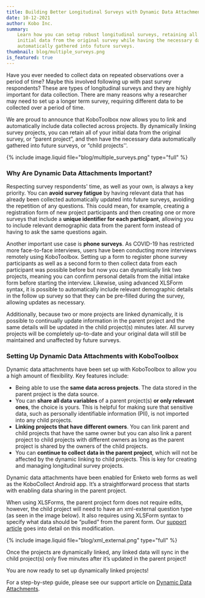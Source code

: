 ```yaml
---
title: Building Better Longitudinal Surveys with Dynamic Data Attachments
date: 10-12-2021
author: Kobo Inc.
summary:
    Learn how you can setup robust longitudinal surveys, retaining all of your
    initial data from the original survey while having the necessary data
    automatically gathered into future surveys.
thumbnail: blog/multiple_surveys.png
is_featured: true
---
```


Have you ever needed to collect data on repeated observations over a period of
time? Maybe this involved following up with past survey respondents? These are
types of longitudinal surveys and they are highly important for data collection.
There are many reasons why a researcher may need to set up a longer term survey,
requiring different data to be collected over a period of time.

We are proud to announce that KoboToolbox now allows you to link and
automatically include data collected across projects. By dynamically linking
survey projects, you can retain all of your initial data from the original
survey, or “parent project”, and then have the necessary data automatically
gathered into future surveys, or “child projects''.

{% include image.liquid file="blog/multiple_surveys.png" type="full" %}

### Why Are Dynamic Data Attachments Important?

Respecting survey respondents' time, as well as your own, is always a key
priority. You can **avoid survey fatigue** by having relevant data that has
already been collected automatically updated into future surveys, avoiding the
repetition of any questions. This could mean, for example, creating a
registration form of new project participants and then creating one or more
surveys that include a **unique identifier for each participant**, allowing you
to include relevant demographic data from the parent form instead of having to
ask the same questions again.

Another important use case is **phone surveys**. As COVID-19 has restricted more
face-to-face interviews, users have been conducting more interviews remotely
using KoboToolbox. Setting up a form to register phone survey participants as
well as a second form to then collect data from each participant was possible
before but now you can dynamically link two projects, meaning you can confirm
personal details from the initial intake form before starting the interview.
Likewise, using advanced XLSForm syntax, it is possible to automatically include
relevant demographic details in the follow up survey so that they can be
pre-filled during the survey, allowing updates as necessary.

Additionally, because two or more projects are linked dynamically, it is
possible to continually update information in the parent project and the same
details will be updated in the child project(s) minutes later. All survey
projects will be completely up-to-date and your original data will still be
maintained and unaffected by future surveys.

### Setting Up Dynamic Data Attachments with KoboToolbox

Dynamic data attachments have been set up with KoboToolbox to allow you a high
amount of flexibility. Key features include:

-   Being able to use the **same data across projects**. The data stored in the
    parent project is the data source.
-   You can **share all data variables** of a parent project(s) **or only
    relevant ones**, the choice is yours. This is helpful for making sure that
    sensitive data, such as personally identifiable information (PII), is not
    imported into any child projects.
-   **Linking projects that have different owners**. You can link parent and
    child projects that have the same owner but you can also link a parent
    project to child projects with different owners as long as the parent
    project is shared by the owners of the child projects.
-   You can **continue to collect data in the parent project**, which will not
    be affected by the dynamic linking to child projects. This is key for
    creating and managing longitudinal survey projects.

Dynamic data attachments have been enabled for Enketo web forms as well as the
KoboCollect Android app. It’s a straightforward process that starts with
enabling data sharing in the parent project.

When using XLSForms, the parent project form does not require edits, however,
the child project will need to have an xml-external question type (as seen in
the image below). It also requires using XLSForm syntax to specify what data
should be “pulled” from the parent form. Our
[support article](https://support.kobotoolbox.org/dynamic_data_attachment.html)
goes into detail on this modification.

{% include image.liquid file="blog/xml_external.png" type="full" %}

Once the projects are dynamically linked, any linked data will sync in the child
project(s) only five minutes after it’s updated in the parent project!

You are now ready to set up dynamically linked projects!

For a step-by-step guide, please see our support article on
[Dynamic Data Attachments](https://support.kobotoolbox.org/dynamic_data_attachment.html).
